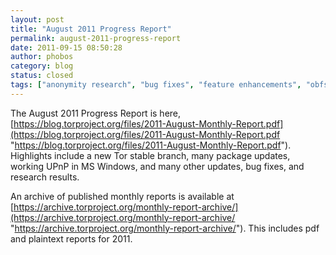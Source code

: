 ```yaml
---
layout: post
title: "August 2011 Progress Report"
permalink: august-2011-progress-report
date: 2011-09-15 08:50:28
author: phobos
category: blog
status: closed
tags: ["anonymity research", "bug fixes", "feature enhancements", "obfsproxy", "progress report", "stable release", "tor browser bundles"]
---
```


The August 2011 Progress Report is here, [https://blog.torproject.org/files/2011-August-Monthly-Report.pdf](https://blog.torproject.org/files/2011-August-Monthly-Report.pdf "https://blog.torproject.org/files/2011-August-Monthly-Report.pdf"). Highlights include a new Tor stable branch, many package updates, working UPnP in MS Windows, and many other updates, bug fixes, and research results.

An archive of published monthly reports is available at [https://archive.torproject.org/monthly-report-archive/](https://archive.torproject.org/monthly-report-archive/ "https://archive.torproject.org/monthly-report-archive/"). This includes pdf and plaintext reports for 2011.
